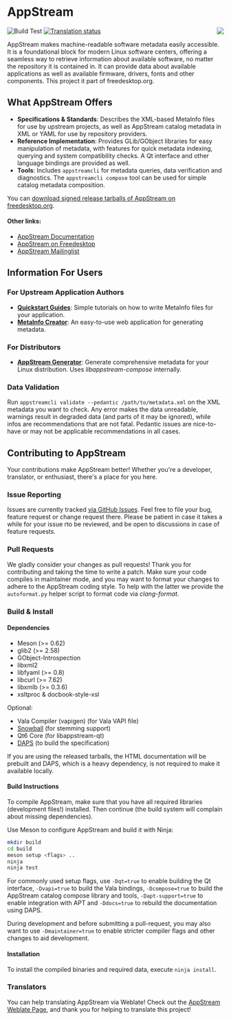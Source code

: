 AppStream
=========
<img align="right" src="docs/images/src/png/appstream-logo.png">

![Build Test](https://github.com/ximion/appstream/workflows/Build%20Test/badge.svg)
[![Translation status](https://hosted.weblate.org/widgets/appstream/-/svg-badge.svg)](https://hosted.weblate.org/engage/appstream/?utm_source=widget)

AppStream makes machine-readable software metadata easily accessible.
It is a foundational block for modern Linux software centers, offering a seamless way to retrieve
information about available software, no matter the repository it is contained in.
It can provide data about available applications as well as available firmware, drivers,
fonts and other components.
This project it part of freedesktop.org.


## What AppStream Offers

- **Specifications & Standards**: Describes the XML-based MetaInfo files for use by upstream
  projects, as well as AppStream catalog metadata in XML or YAML for use by repository providers.
- **Reference Implementation**: Provides GLib/GObject libraries for easy manipulation of metadata,
  with features for quick metadata indexing, querying and system compatibility checks.
  A Qt interface and other language bindings are provided as well.
- **Tools**: Includes `appstreamcli` for metadata queries, data verification and diagnostics.
  The `appstreamcli compose` tool can be used for simple catalog metadata composition.

You can [download signed release tarballs of AppStream on freedesktop.org](https://www.freedesktop.org/software/appstream/releases/).

#### Other links:
- [AppStream Documentation](https://www.freedesktop.org/software/appstream/docs/)
- [AppStream on Freedesktop](https://www.freedesktop.org/wiki/Distributions/AppStream/)
- [AppStream Mailinglist](https://lists.freedesktop.org/mailman/listinfo/appstream)


## Information For Users

### For Upstream Application Authors
- **[Quickstart Guides](https://www.freedesktop.org/software/appstream/docs/chap-Quickstart.html)**:
  Simple tutorials on how to write MetaInfo files for your application.
- **[MetaInfo Creator](https://www.freedesktop.org/software/appstream/metainfocreator/)**:
  An easy-to-use web application for generating metadata.


### For Distributors
- **[AppStream Generator](https://github.com/ximion/appstream-generator)**:
  Generate comprehensive metadata for your Linux distribution. Uses *libappstream-compose* internally.

### Data Validation
Run `appstreamcli validate --pedantic /path/to/metadata.xml` on the XML metadata you want to check.
Any error makes the data unreadable, warnings result in degraded data (and parts of it may be ignored),
while infos are recommendations that are not fatal. Pedantic issues are nice-to-have or may not
be applicable recommendations in all cases.


## Contributing to AppStream

Your contributions make AppStream better!
Whether you're a developer, translator, or enthusiast, there's a place for you here.

### Issue Reporting

Issues are currently tracked [via GitHub Issues](https://github.com/ximion/appstream/issues).
Feel free to file your bug, feature request or change request there. Please be patient in
case it takes a while for your issue rto be reviewed, and be open to discussions in case of
feature requests.

### Pull Requests

We gladly consider your changes as pull requests! Thank you for contributing and taking the time
to write a patch. Make sure your code compiles in maintainer mode, and you may want to format
your changes to adhere to the AppStream coding style.
To help with the latter we provide the `autoformat.py` helper script to format code via *clang-format*.

### Build & Install

#### Dependencies

 * Meson (>= 0.62)
 * glib2 (>= 2.58)
 * GObject-Introspection
 * libxml2
 * libfyaml (>= 0.8)
 * libcurl (>= 7.62)
 * libxmlb (>= 0.3.6)
 * xsltproc & docbook-style-xsl

Optional:
 * Vala Compiler (vapigen) (for Vala VAPI file)
 * [Snowball](https://snowballstem.org/download.html) (for stemming support)
 * Qt6 Core (for libappstream-qt)
 * [DAPS](https://github.com/openSUSE/daps) (to build the specification)

If you are using the released tarballs, the HTML documentation will be prebuilt and DAPS, which
is a heavy dependency, is not required to make it available locally.

#### Build Instructions

To compile AppStream, make sure that you have all required libraries (development files!) installed.
Then continue (the build system will complain about missing dependencies).

Use Meson to configure AppStream and build it with Ninja:
```bash
mkdir build
cd build
meson setup <flags> ..
ninja
ninja test
```

For commonly used setup flags, use `-Dqt=true` to enable building the Qt interface, `-Dvapi=true`
to build the Vala bindings, `-Dcompose=true` to build the AppStream catalog compose library and
tools, `-Dapt-support=true` to enable integration with APT and `-Ddocs=true` to rebuild
the documentation using DAPS.

During development and before submitting a pull-request, you may also want to use
`-Dmaintainer=true` to enable stricter compiler flags and other changes to aid development.

#### Installation

To install the compiled binaries and required data, execute `ninja install`.

### Translators

You can help translating AppStream via Weblate!
Check out the [AppStream Weblate Page](https://hosted.weblate.org/projects/appstream/translations/),
and thank you for helping to translate this project!

